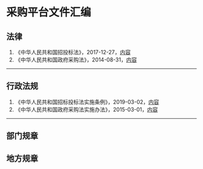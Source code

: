 # 采购平台文件汇编

## 法律
1. 《中华人民共和国招投标法》，2017-12-27，[内容](docs/招投标法.txt)
2. 《中华人民共和国政府采购法》，2014-08-31，[内容](docs/政府采购法.txt)
---

## 行政法规
1. 《中华人民共和国招标投标法实施条例》，2019-03-02，[内容](/docs/招投标法实施条例.txt)
2. 《中华人民共和国政府采购法实施办法》，2015-03-01，[内容](/docs/政府采购法实施办法.txt)
---

## 部门规章

## 地方规章

